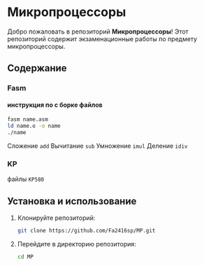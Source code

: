 # Микропроцессоры

Добро пожаловать в репозиторий **Микропроцессоры**! Этот репозиторий содержит экзаменационные работы по предмету микропроцессоры.

## Содержание

### Fasm

#### инструкция по с борке файлов

```bash
fasm name.asm
ld name.o -o name
./name
```

Сложение `add`
Вычитание `sub`
Умножение `imul`
Деление `idiv`

### KP
файлы `KP580`

## Установка и использование

1. Клонируйте репозиторий:
    ```bash
    git clone https://github.com/Fa2416sp/MP.git
    ```
2. Перейдите в директорию репозитория:
    ```bash
    cd MP
    ```


